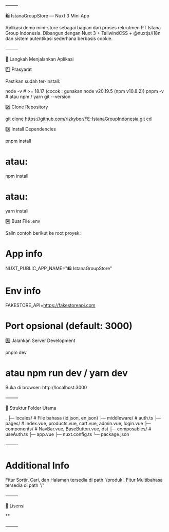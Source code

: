 ⸻

🛍️ IstanaGroupStore — Nuxt 3 Mini App

Aplikasi demo mini-store sebagai bagian dari proses rekrutmen PT Istana Group Indonesia.
Dibangun dengan Nuxt 3 + TailwindCSS + @nuxtjs/i18n dan sistem autentikasi sederhana berbasis cookie.

⸻

🚀 Langkah Menjalankan Aplikasi

1️⃣ Prasyarat

Pastikan sudah ter-install:

node -v        # >= 18.17 (cocok : gunakan node v20.19.5 (npm v10.8.2))
pnpm -v        # atau npm / yarn
git --version

2️⃣ Clone Repository

git clone https://github.com/rizkybor/FE-IstanaGroupIndonesia.git
cd <repo>

3️⃣ Install Dependencies

pnpm install
# atau:
npm install
# atau:
yarn install

4️⃣ Buat File .env

Salin contoh berikut ke root proyek:

# App info
NUXT_PUBLIC_APP_NAME="🛍️ IstanaGroupStore"

# Env info
FAKESTORE_API=https://fakestoreapi.com

# Port opsional (default: 3000)

5️⃣ Jalankan Server Development

pnpm dev
# atau npm run dev / yarn dev

Buka di browser: http://localhost:3000

⸻

🧩 Struktur Folder Utama

.
├─ locales/        # File bahasa (id.json, en.json)
├─ middleware/     # auth.ts
├─ pages/          # index.vue, products.vue, cart.vue, admin.vue, login.vue
├─ components/     # NavBar.vue, BaseButton.vue, dst
├─ composables/    # useAuth.ts
├─ app.vue
├─ nuxt.config.ts
└─ package.json

⸻

# Additional Info

Fitur Sortir, Cari, dan Halaman tersedia di path '/produk'.
Fitur Multibahasa tersedia di path '/'

⸻

🪪 Lisensi

**

⸻